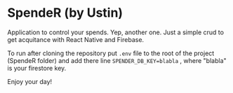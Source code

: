 # SpendeR (by Ustin)

Application to control your spends. Yep, another one. Just a simple crud to get acquitance with React Native and Firebase.

To run after cloning the repository put `.env` file to the root of the project (SpendeR folder) and add there line `SPENDER_DB_KEY=blabla` , where "blabla" is your firestore key.

Enjoy your day!
